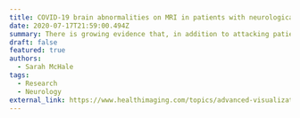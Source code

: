 ```yaml
---
title: COVID-19 brain abnormalities on MRI in patients with neurological symptoms
date: 2020-07-17T21:59:00.494Z
summary: There is growing evidence that, in addition to attacking patients’ lungs, the coronavirus also targets the central nervous system, causing adverse neurological symptoms.
draft: false
featured: true
authors:
  - Sarah McHale 
tags:
  - Research
  - Neurology
external_link: https://www.healthimaging.com/topics/advanced-visualization/covid-19-brain-abnormalities-mri
---
```

